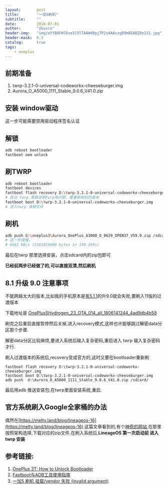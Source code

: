 ```yaml
---
layout:       post
title:        "一加5刷机"
subtitle:     ""
date:         2018-07-01
author:       "Zeusro"
header-img:   "img/oYYBAFHlDveICOlTAAWdBpjTP2sAAAvzgB9mBEABZ0e231.jpg"
header-mask:  0.3
catalog:      true
tags:
    - oneplus
---
```


## 前期准备

1. twrp-3.2.1-0-universal-codeworkx-cheeseburger.img
1. Aurora_O_A5000_1111_Stable_9.0.6_V41.0.zip

## 安装 window驱动

这一步可能需要禁用驱动程序签名认证

## 解锁

```bash
adb reboot bootloader
fastboot oem unlock
```

## 刷TWRP

```bash
adb reboot bootloader
fastboot devices
fastboot flash recovery D:\twrp-3.2.1-0-universal-codeworkx-cheeseburger.img
# 启动 twrp,黑屏说明twrp有问题，要重新刷别的版本
fastboot boot D:\twrp-3.2.1-0-universal-codeworkx-cheeseburger.img
# 进入twrp 清理文件
```

## 刷机

```bash
adb push G:\oneplus3\Aurora_OnePlus_A3000_O_0629_OPEN37_V59.0.zip /sdcard/
# 这一步很慢，
# 6982 KB/s (2361816600 bytes in 330.299s)
```

最后在twrp 那里选择安装，点击sdcard内的zip包即可

**已经前两步已经做了的,可以直接双清,然后刷机**

## 8.1 升级 9.0 注意事项

不能跨越太大的版本,比如我的手机原本是[氢5.1.1](https://www.oneplusbbs.com/thread-4240181-1.html)的升9.0就会失败,要刷入11版的过渡版本

下载地址是
[OnePlus5Hydrogen_23_OTA_014_all_1806141244_4ad9db4b58](http://otafsc.h2os.com/patch/CHN/OnePlus5Hydrogen/OnePlus5Hydrogen_23.Y.14_014_1806141244/OnePlus5Hydrogen_23_OTA_014_all_1806141244_4ad9db4b58.zip)

刷完之后重启直接暂停然后关掉,进入recovery模式,这样也许能够跳过解密data分区那个步骤.

解密data分区比较麻烦,要进入系统后输入复杂密码,重启进入 twrp 输入复杂密码才行.


刷入过渡版本的系统后,recovery变成官方的,这时又要在bootloader重新刷

```
fastboot flash recovery D:\twrp-3.2.1-0-universal-codeworkx-cheeseburger.img
fastboot boot D:\twrp-3.2.1-0-universal-codeworkx-cheeseburger.img
adb push  d:\Aurora_O_A5000_1111_Stable_9.0.6_V41.0.zip /sdcard/
```

最后用adb 推送安装包,在twrp里面安装系统,重启.

## 官方系统刷入Google全家桶的办法

偶然在[https://melty.land/blog/lineageos-16](https://melty.land/blog/lineageos-16) 这篇文章看到的,有个[神奇的网站](https://opengapps.org/),在那里按照架构选择,下载对应的zip文件,在刷入系统后,**LineageOS 第一次启动前 进入twrp 安装**

## 参考链接:
1. [OnePlus 3T: How to Unlock Bootloader ](https://forums.oneplus.com/threads/guide-oneplus-3t-how-to-unlock-bootloader-flash-twrp-root-nandroid-efs-backup-and-more.475142/)
1. [Fastboot与ADB工具使用指南 ](http://bbs.zhiyoo.com/thread-12644311-1-1.html)
1. [一加5 刷机 挂载/vendor 失败 (invalid argument)](http://oneplusbbs.com/thread-4253107-1.html)
